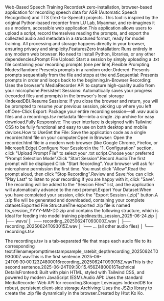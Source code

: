 Web-Based Speech Training RecorderA zero-installation, browser-based application for recording speech data for ASR (Automatic Speech Recognition) and TTS (Text-to-Speech) projects. This tool is inspired by the original Python-based recorder from LU Lab, Myanmar, and re-imagines it as a modern, accessible web application.This application allows users to upload a script, record themselves reading the prompts, and export the collected audio and metadata in a structured format, ready for model training. All processing and storage happens directly in your browser, ensuring privacy and simplicity.FeaturesZero Installation: Runs entirely in any modern web browser. No need to install Python, libraries, or any other dependencies.Prompt File Upload: Start a session by simply uploading a .txt file containing your recording prompts (one per line).Flexible Prompting Modes:Random: Presents prompts in a random order.Ordered: Presents prompts sequentially from the file and stops at the end.Sequential: Presents prompts in order and loops back to the beginning.In-Browser Recording: Uses the browser's MediaRecorder API to capture high-quality audio from your microphone.Persistent Sessions: Automatically saves your progress (recorded files and prompts) in the browser's local storage (IndexedDB).Resume Sessions: If you close the browser and return, you will be prompted to resume your previous session, picking up where you left off.One-Click Export: Package your entire recording session—all .wav audio files and a recordings.tsv metadata file—into a single .zip archive for easy download.Fully Responsive: The user interface is designed with Tailwind CSS to be fully functional and easy to use on both desktop and mobile devices.How to UseGet the File: Save the application code as a single recorder.html file on your computer.Open in Browser: Open the recorder.html file in a modern web browser (like Google Chrome, Firefox, or Microsoft Edge).Configure Your Session:In the "1. Configuration" section, click "Upload Prompt File" to select your .txt script.Choose your preferred "Prompt Selection Mode".Click "Start Session".Record Audio:The first prompt will be displayed.Click "Start Recording". Your browser will ask for microphone permission the first time. You must click "Allow".Read the prompt aloud, then click "Stop Recording".Review and Save:You can click "Play Last" to listen to your recording.If you are happy with it, click "Save". The recording will be added to the "Session Files" list, and the application will automatically advance to the next prompt.Export Your Dataset:When you have completed your session, click the "Export Session (.zip)" button.A .zip file will be generated and downloaded, containing your complete dataset.Exported File StructureThe exported .zip file is named tts_session_YYYY-MM-DD.zip and contains the following structure, which is ideal for feeding into model training pipelines:tts_session_2025-06-24.zip
│
├── wavs/
│ ├── recording_20250624T093000Z.wav
│ ├── recording_20250624T093015Z.wav
│ └── ... (all other audio files)
│
└── recordings.tsv

The recordings.tsv is a tab-separated file that maps each audio file to its corresponding text:filenameprompttimestampsample_ratebit_depthrecording_20250624T093000Z.wavThis is the first sentence.2025-06-24T09:30:00.123Z4800016recording_20250624T093015Z.wavThis is the second sentence.2025-06-24T09:30:15.456Z4800016Technical DetailsFrontend: Built with plain HTML, styled with Tailwind CSS, and powered by modern JavaScript (ESM).Audio API: Uses the standard MediaRecorder Web API for recording.Storage: Leverages IndexedDB for robust, persistent client-side storage.Archiving: Uses the JSZip library to create the .zip file dynamically in the browser.Created by Htut Ko Ko.
